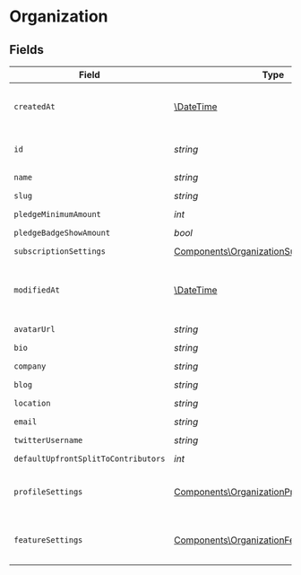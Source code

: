 # Organization


## Fields

| Field                                                                                                      | Type                                                                                                       | Required                                                                                                   | Description                                                                                                |
| ---------------------------------------------------------------------------------------------------------- | ---------------------------------------------------------------------------------------------------------- | ---------------------------------------------------------------------------------------------------------- | ---------------------------------------------------------------------------------------------------------- |
| `createdAt`                                                                                                | [\DateTime](https://www.php.net/manual/en/class.datetime.php)                                              | :heavy_check_mark:                                                                                         | Creation timestamp of the object.                                                                          |
| `id`                                                                                                       | *string*                                                                                                   | :heavy_check_mark:                                                                                         | The organization ID.                                                                                       |
| `name`                                                                                                     | *string*                                                                                                   | :heavy_check_mark:                                                                                         | N/A                                                                                                        |
| `slug`                                                                                                     | *string*                                                                                                   | :heavy_check_mark:                                                                                         | N/A                                                                                                        |
| `pledgeMinimumAmount`                                                                                      | *int*                                                                                                      | :heavy_check_mark:                                                                                         | N/A                                                                                                        |
| `pledgeBadgeShowAmount`                                                                                    | *bool*                                                                                                     | :heavy_check_mark:                                                                                         | N/A                                                                                                        |
| `subscriptionSettings`                                                                                     | [Components\OrganizationSubscriptionSettings](../../Models/Components/OrganizationSubscriptionSettings.md) | :heavy_check_mark:                                                                                         | N/A                                                                                                        |
| `modifiedAt`                                                                                               | [\DateTime](https://www.php.net/manual/en/class.datetime.php)                                              | :heavy_check_mark:                                                                                         | Last modification timestamp of the object.                                                                 |
| `avatarUrl`                                                                                                | *string*                                                                                                   | :heavy_check_mark:                                                                                         | N/A                                                                                                        |
| `bio`                                                                                                      | *string*                                                                                                   | :heavy_check_mark:                                                                                         | N/A                                                                                                        |
| `company`                                                                                                  | *string*                                                                                                   | :heavy_check_mark:                                                                                         | N/A                                                                                                        |
| `blog`                                                                                                     | *string*                                                                                                   | :heavy_check_mark:                                                                                         | N/A                                                                                                        |
| `location`                                                                                                 | *string*                                                                                                   | :heavy_check_mark:                                                                                         | N/A                                                                                                        |
| `email`                                                                                                    | *string*                                                                                                   | :heavy_check_mark:                                                                                         | N/A                                                                                                        |
| `twitterUsername`                                                                                          | *string*                                                                                                   | :heavy_check_mark:                                                                                         | N/A                                                                                                        |
| `defaultUpfrontSplitToContributors`                                                                        | *int*                                                                                                      | :heavy_check_mark:                                                                                         | N/A                                                                                                        |
| `profileSettings`                                                                                          | [Components\OrganizationProfileSettings](../../Models/Components/OrganizationProfileSettings.md)           | :heavy_check_mark:                                                                                         | Settings for the organization profile                                                                      |
| `featureSettings`                                                                                          | [Components\OrganizationFeatureSettings](../../Models/Components/OrganizationFeatureSettings.md)           | :heavy_check_mark:                                                                                         | Settings for the organization features                                                                     |